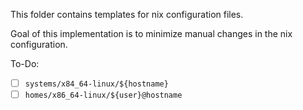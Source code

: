 This folder contains templates for nix configuration files.

Goal of this implementation is to minimize manual changes in the nix configuration.

To-Do:

- [ ] `systems/x84_64-linux/${hostname}`
- [ ] `homes/x86_64-linux/${user}@hostname`
